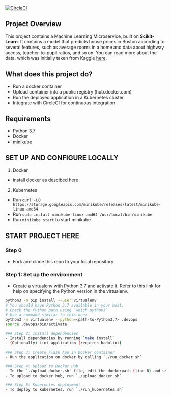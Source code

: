 [![CircleCI](https://dl.circleci.com/status-badge/img/gh/Onyekachukwu-Nweke/Operationalize_ml_api/tree/main.svg?style=shield)](https://dl.circleci.com/status-badge/redirect/gh/Onyekachukwu-Nweke/Operationalize_ml_api/tree/main)

## Project Overview

This project contains a Machine Learning Microservice, built on **Scikit-Learn**. It contains a model that predicts house prices in Boston according to several features, such as average rooms in a home and data about highway access, teacher-to-pupil ratios, and so on. You can read more about the data, which was initially taken from Kaggle [here](https://www.kaggle.com/c/boston-housing). 

## What does this project do?

- Run a docker container
- Upload container into a public registry (hub.docker.com)
- Run the deployed application in a Kubernetes cluster
- Integrate with CircleCI for continuous integration

## Requirements
 - Python 3.7
 - Docker
 - minikube

## SET UP AND CONFIGURE LOCALLY
1. Docker
 - install docker as descibed [here](https://docs.docker.com/engine/install/ubuntu/)
2. Kubernetes
 - Run `curl -LO https://storage.googleapis.com/minikube/releases/latest/minikube-linux-amd64`
 - Run `sudo install minikube-linux-amd64 /usr/local/bin/minikube`
 - Run `minikube start` to start minikube

## START PROJECT HERE 

### Step 0
- Fork and clone this repo to your local repository

### Step 1: Set up the environment
* Create a virtualenv with Python 3.7 and activate it. Refer to this link for help on specifying the Python version in the virtualenv. 
```bash
python3 -m pip install --user virtualenv
# You should have Python 3.7 available in your host. 
# Check the Python path using `which python3`
# Use a command similar to this one:
python3 -m virtualenv --python=<path-to-Python3.7> .devops
source .devops/bin/activate

### Step 2: Install dependencies
- Install dependencies by running `make install`
- (Optionally) Lint application (requires hadolint)

### Step 3: Create Flask App in Docker container
- Run the application on docker by calling `./run_docker.sh`

### Step 4: Upload to Docker Hub
- In the `./upload_docker.sh` file, edit the dockerpath (line 8) and username (line 12) and change the docker username to a personalized one (or leave it as is, to use the public kolaobajuluwa/flaskml:v1.0.0)
- To upload to docker hub, run `./upload_docker.sh`

### Step 5: Kubernetes deployment
- To deploy to kubernetes, run `./run_kubernetes.sh`
